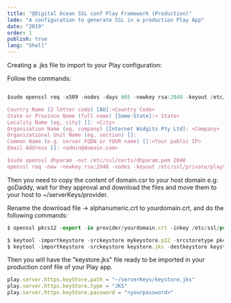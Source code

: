 ```yaml
---
title: "@Digital Ocean SSL conf Play Framework (Production)"
lede: "A configuration to generate SSL in a production Play App"
date: "2019"
order: 1
publish: true
lang: "Shell"
---
```



Creating a .jks file to import to your Play configuration:

Follow the commands:
```js

$sudo openssl req -x509 -nodes -days 665 -newkey rsa:2048 -keyout /etc/ssl/private/playt-selfsigned.key -out /etc/ssl/certs/play-selfsigned.crt

Country Name (2 letter code) [AU]:<Country Code>
State or Province Name (full name) [Some-State]:< State>
Locality Name (eg, city) []: <City>
Organization Name (eg, company) [Internet Widgits Pty Ltd]: <Company>
Organizational Unit Name (eg, section) []:
Common Name (e.g. server FQDN or YOUR name) []:<Your public IP>
Email Address []: <admin@domain.com>

$sudo openssl dhparam -out /etc/ssl/certs/dhparam.pem 2048
openssl req -new -newkey rsa:2048 -nodes -keyout /etc/ssl/private/playt-selfsigned.key -out ~/serverKeys/domain.csr

```
Then you need to copy the content of domain.csr to your host domain e.g: goDaddy, wait for they approval and 
download the files and move them to your host to ~/serverKeys/provider.

Rename the download file -> alphanumeric.crt to yourdomain.crt, and do the following commands:

```js
$ openssl pkcs12 -export -in provider/yourdomain.crt -inkey /etc/ssl/private/playt-selfsigned.key -certfile provider/yourdomain.crt -name "mytomcat" -out mykeystore.p12

$ keytool -importkeystore -srckeystore mykeystore.p12 -srcstoretype pkcs12 -destkeystore keystore.jks -deststoretype JKS
$ keytool -importkeystore -srckeystore keystore.jks -destkeystore keystore.jks -deststoretype pkcs12

```

Then you will have the "keystore.jks" file ready to be imported in your production conf file of your Play app.


```js
play.server.https.keyStore.path = "~/serverKeys/keystore.jks"
play.server.https.keyStore.type = "JKS"
play.server.https.keyStore.password = "<yourpassword>"

```